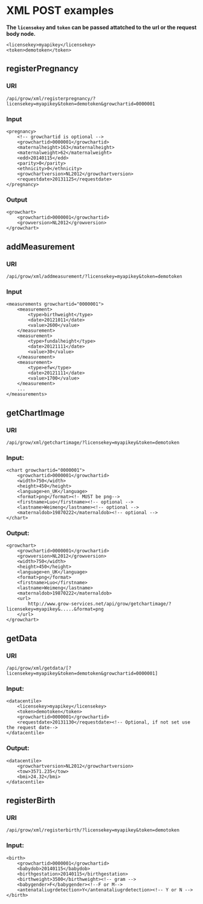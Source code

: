# XML POST examples

**The `licensekey` and `token` can be passed attatched to the url or the request body node.**

    <licensekey>myapikey</licensekey>
    <token>demotoken</token>

## registerPregnancy

### URI
    
    /api/grow/xml/registerpregnancy/?licensekey=myapikey&token=demotoken&growchartid=0000001

### Input

    <pregnancy>
        <!-- growchartid is optional -->
        <growchartid>0000001</growchartid>
        <maternalheight>163</maternalheight>
        <maternalweight>62</maternalweight>
        <edd>20140115</edd>
        <parity>0</parity>
        <ethnicity>0</ethnicity>
        <growchartversion>NL2012</growchartversion> 
        <requestdate>20131125</requestdate>
    </pregnancy>

### Output

    <growchart>
        <growchartid>0000001</growchartid>
        <growversion>NL2012</growversion>
    </growchart>

## addMeasurement

### URI
    
    /api/grow/xml/addmeasurement/?licensekey=myapikey&token=demotoken

### Input

    <measurements growchartid="0000001">
        <measurement>
            <type>birthweight</type>
            <date>20121011</date>
            <value>2600</value>
        </measurement>
        <measurement>
            <type>fundalheight</type>
            <date>20121111</date>
            <value>30</value>
        </measurement>
        <measurement>
            <type>efw</type>
            <date>20121111</date>
            <value>1700</value>
        </measurement>
        ...
    </measurements>

## getChartImage

### URI
    
    /api/grow/xml/getchartimage/?licensekey=myapikey&token=demotoken

### Input:

    <chart growchartid="0000001">
        <growchartid>0000001</growchartid>
        <width>750</width>
        <height>450</height>
        <language>en_UK</language>
        <format>png</format><!- MUST be png-->
        <firstname>Luo</firstname><!-- optional -->
        <lastname>Weimeng</lastname><!-- optional -->
        <maternaldob>19870222</maternaldob><!-- optional -->
    </chart>

### Output:

    <growchart>
        <growchartid>0000001</growchartid>
        <growversion>NL2012</growversion>
        <width>750</width>
        <height>450</height>
        <language>en_UK</language>
        <format>png</format>
        <firstname>Luo</firstname>
        <lastname>Weimeng</lastname>
        <maternaldob>19870222</maternaldob>
        <url>
            http://www.grow-services.net/api/grow/getchartimage/?licensekey=myapikey&.....&format=png
        </url>
    </growchart>

## getData

### URI
    
    /api/grow/xml/getdata/[?licensekey=myapikey&token=demotoken&growchartid=0000001]
    
### Input:

    <datacentile>
        <licensekey>myapikey</licensekey>
        <token>demotoken</token>
        <growchartid>0000001</growchartid>
        <requestdate>20131130</requestdate><!-- Optional, if not set use the request date-->
    </datacentile>

### Output:

    <datacentile>
        <growchartversion>NL2012</growchartversion>
        <tow>3571.235</tow>
        <bmi>24.32</bmi>
    </datacentile>


## registerBirth

### URI
    
    /api/grow/xml/registerbirth/?licensekey=myapikey&token=demotoken


### Input:

    <birth>
        <growchartid>0000001</growchartid>
        <babydob>20140115</babydob>
        <birthgestation>20140115</birthgestation>
        <birthweight>3500</birthweight><!-- gram -->
        <babygender>F</babygender><!--F or M-->
        <antenataliugrdetection>Y</antenataliugrdetection><!-- Y or N -->
    </birth>
